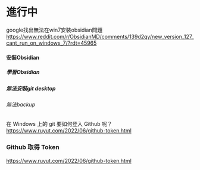 # 進行中

google找出無法在win7安裝obsidian問題
https://www.reddit.com/r/ObsidianMD/comments/139d2qy/new_version_127_cant_run_on_windows_7/?rdt=45965
#### 安裝Obsidian
##### 學習Obsidian
##### 無法安裝git desktop
###### 無法backup

在 Windows 上的 git 要如何登入 Github 呢？ 
https://www.ruyut.com/2022/06/github-token.html
### Github 取得 Token
https://www.ruyut.com/2022/06/github-token.html




